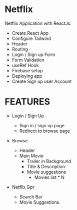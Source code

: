 # Netflix
Netflix Application with ReactJs. 

- Create React App
- Configure Tailwind 
- Header 
- Routing 
- Login / Sign up Form 
- Form Validation 
- useRef Hook 
- Firebase setup
- Deploying app 
- Create Sign up user Account 

# FEATURES 
- Login / Sign Up 
    - Sign in / sign up page 
    - Redirect to browse page 

- Browse 
    - Header
    - Main Movie 
        - Trailer in Background 
        - Title & Description 
        - Movie suggestions 
            - Movies list * N
- Netflix Gpr
    - Search Bar 
    - Movie Suggestions. 